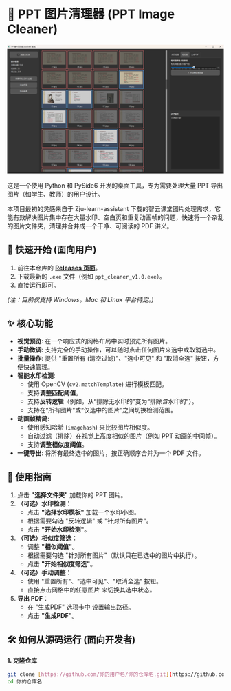 # 🚀 PPT 图片清理器 (PPT Image Cleaner)

![应用截图](image/README/1761917120011.png)

这是一个使用 Python 和 PySide6 开发的桌面工具，专为需要处理大量 PPT 导出图片（如学生、教师）的用户设计。

本项目最初的灵感来自于 Zju-learn-assistant 下载的智云课堂图片处理需求，它能有效解决图片集中存在大量水印、空白页和重复动画帧的问题，快速将一个杂乱的图片文件夹，清理并合并成一个干净、可阅读的 PDF 讲义。

## 🚀 快速开始 (面向用户)

1.  前往本仓库的 **[Releases 页面](https://github.com/你的用户名/你的仓库名/releases)**。
2.  下载最新的 `.exe` 文件（例如 `ppt_cleaner_v1.0.exe`）。
3.  直接运行即可。

*(注：目前仅支持 Windows。Mac 和 Linux 平台待定。)*

## ✨ 核心功能

* **视觉预览**: 在一个响应式的网格布局中实时预览所有图片。
* **手动微调**: 支持完全的手动操作，可以随时点击任何图片来选中或取消选中。
* **批量操作**: 提供 "重置所有 (清空过滤)"、"选中可见" 和 "取消全选" 按钮，方便快速管理。
* **智能水印检测**:
    * 使用 OpenCV (`cv2.matchTemplate`) 进行模板匹配。
    * 支持**调整匹配阈值**。
    * 支持**反转逻辑**（例如，从“排除无水印的”变为“排除*含*水印的”）。
    * 支持在“所有图片”或“仅选中的图片”之间切换检测范围。
* **动画帧精简**:
    * 使用感知哈希 (`imagehash`) 来比较图片相似度。
    * 自动过滤（排除）在视觉上高度相似的图片（例如 PPT 动画的中间帧）。
    * 支持**调整相似度阈值**。
* **一键导出**: 将所有最终选中的图片，按正确顺序合并为一个 PDF 文件。

## 📖 使用指南

1.  点击 **"选择文件夹"** 加载你的 PPT 图片。
2.  **（可选）水印检测**：
    * 点击 **"选择水印模板"** 加载一个水印小图。
    * 根据需要勾选 "反转逻辑" 或 "针对所有图片"。
    * 点击 **"开始水印检测"**。
3.  **（可选）相似度筛选**：
    * 调整 **"相似阈值"**。
    * 根据需要勾选 "针对所有图片"（默认只在已选中的图片中执行）。
    * 点击 **"开始相似度筛选"**。
4.  **（可选）手动调整**：
    * 使用 "重置所有"、"选中可见"、"取消全选" 按钮。
    * 直接点击网格中的任意图片 来切换其选中状态。
5.  **导出 PDF**：
    * 在 "生成PDF" 选项卡中 设置输出路径。
    * 点击 **"生成PDF"**。

## 🛠️ 如何从源码运行 (面向开发者)

**1. 克隆仓库**
```bash
git clone [https://github.com/你的用户名/你的仓库名.git](https://github.com/你的用户名/你的仓库名.git)
cd 你的仓库名